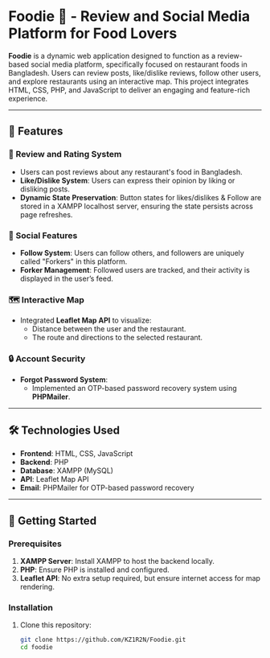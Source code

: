 # Foodie 🍴 - Review and Social Media Platform for Food Lovers

**Foodie** is a dynamic web application designed to function as a review-based social media platform, specifically focused on restaurant foods in Bangladesh. Users can review posts, like/dislike reviews, follow other users, and explore restaurants using an interactive map. This project integrates HTML, CSS, PHP, and JavaScript to deliver an engaging and feature-rich experience.

---

## 🌟 Features

### 📝 Review and Rating System
- Users can post reviews about any restaurant's food in Bangladesh.
- **Like/Dislike System**: Users can express their opinion by liking or disliking posts.
- **Dynamic State Preservation**: Button states for likes/dislikes & Follow are stored in a XAMPP localhost server, ensuring the state persists across page refreshes.

### 👥 Social Features
- **Follow System**: Users can follow others, and followers are uniquely called "Forkers" in this platform.
- **Forker Management**: Followed users are tracked, and their activity is displayed in the user’s feed.

### 🗺️ Interactive Map
- Integrated **Leaflet Map API** to visualize:
  - Distance between the user and the restaurant.
  - The route and directions to the selected restaurant.

### 🔒 Account Security
- **Forgot Password System**:
  - Implemented an OTP-based password recovery system using **PHPMailer**.

---

## 🛠️ Technologies Used
- **Frontend**: HTML, CSS, JavaScript
- **Backend**: PHP
- **Database**: XAMPP (MySQL)
- **API**: Leaflet Map API
- **Email**: PHPMailer for OTP-based password recovery

---

## 🚀 Getting Started

### Prerequisites
1. **XAMPP Server**: Install XAMPP to host the backend locally.
2. **PHP**: Ensure PHP is installed and configured.
3. **Leaflet API**: No extra setup required, but ensure internet access for map rendering.

### Installation
1. Clone this repository:
   ```bash
   git clone https://github.com/KZ1R2N/Foodie.git
   cd foodie

